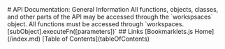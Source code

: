 <link rel="stylesheet" href="/APIDocs/main.css" type="text/css">
<!--Update Table of Contents when creating new pages in the API documentation.-->
# API Documentation: General Information
All functions, objects, classes, and other parts of the API may be accessed through the `workspsaces` object.  
All functions must be accessed through `workspaces.[subObject].executeFn([parameters])`
## Links
[Bookmarklets.js Home](/index.md)  
[Table of Contents](tableOfContents)